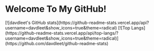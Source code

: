 <h1>Welcome To My GitHub!</h1>
[![davdleet's GitHub stats](https://github-readme-stats.vercel.app/api?username=davdleet&show_icons=true&theme=radical)
[![Top Langs](https://github-readme-stats.vercel.app/api/top-langs/?username=davdleet&show_icons=true&theme=radical)](https://github.com/davdleet/github-readme-stats)


